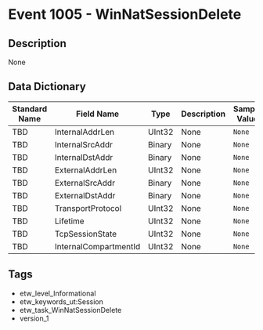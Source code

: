 # Event 1005 - WinNatSessionDelete

## Description
None

## Data Dictionary
|Standard Name|Field Name|Type|Description|Sample Value|
|---|---|---|---|---|
|TBD|InternalAddrLen|UInt32|None|`None`|
|TBD|InternalSrcAddr|Binary|None|`None`|
|TBD|InternalDstAddr|Binary|None|`None`|
|TBD|ExternalAddrLen|UInt32|None|`None`|
|TBD|ExternalSrcAddr|Binary|None|`None`|
|TBD|ExternalDstAddr|Binary|None|`None`|
|TBD|TransportProtocol|UInt32|None|`None`|
|TBD|Lifetime|UInt32|None|`None`|
|TBD|TcpSessionState|UInt32|None|`None`|
|TBD|InternalCompartmentId|UInt32|None|`None`|

## Tags
* etw_level_Informational
* etw_keywords_ut:Session
* etw_task_WinNatSessionDelete
* version_1